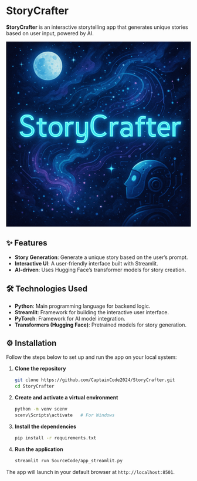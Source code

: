 # StoryCrafter

**StoryCrafter** is an interactive storytelling app that generates unique stories based on user input, powered by AI.

![StoryCrafter Cover](CoverImage/cover.png)

## ✨ Features

- **Story Generation**: Generate a unique story based on the user’s prompt.
- **Interactive UI**: A user-friendly interface built with Streamlit.
- **AI-driven**: Uses Hugging Face’s transformer models for story creation.

## 🛠️ Technologies Used

- **Python**: Main programming language for backend logic.
- **Streamlit**: Framework for building the interactive user interface.
- **PyTorch**: Framework for AI model integration.
- **Transformers (Hugging Face)**: Pretrained models for story generation.

## ⚙️ Installation

Follow the steps below to set up and run the app on your local system:

1. **Clone the repository**
    ```bash
    git clone https://github.com/CaptainCode2024/StoryCrafter.git
    cd StoryCrafter
    ```

2. **Create and activate a virtual environment**
    ```bash
    python -m venv scenv
    scenv\Scripts\activate   # For Windows
    ```

3. **Install the dependencies**
    ```bash
    pip install -r requirements.txt
    ```

4. **Run the application**
    ```bash
    streamlit run SourceCode/app_streamlit.py
    ```

The app will launch in your default browser at `http://localhost:8501`.

